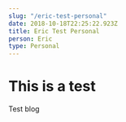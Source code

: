 ```yaml
---
slug: "/eric-test-personal"
date: 2018-10-18T22:25:22.923Z
title: Eric Test Personal
person: Eric
type: Personal
---
```

# This is a test

Test blog

